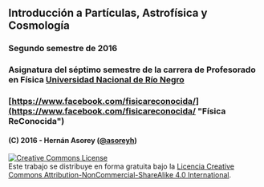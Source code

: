 <img alt="" style="border-width:0" src="https://dl.dropboxusercontent.com/content_link/oTi6xXpc2J4BbJ1sJUuReCLrmB3ToIje3CqQxsEWu2uz48qEqoUiGD2CBiDamkqu/file" />

## Introducción a Partículas, Astrofísica y Cosmología
### Segundo semestre de 2016
### Asignatura del séptimo semestre de la carrera de Profesorado en Física [Universidad Nacional de Río Negro](http://www.unrn.edu.ar/ "UNRN")
### [https://www.facebook.com/fisicareconocida/](https://www.facebook.com/fisicareconocida/ "Física ReConocida")

#### (C) 2016 - Hernán Asorey ([@asoreyh](https://twitter.com/asoreyh/))

<a rel="license" href="http://creativecommons.org/licenses/by-nc-sa/4.0/"><img alt="Creative Commons License" style="border-width:0" src="https://i.creativecommons.org/l/by-nc-sa/4.0/88x31.png" /></a><br />Este trabajo se distribuye en forma gratuita bajo la <a rel="license" href="http://creativecommons.org/licenses/by-nc-sa/4.0/">Licencia Creative Commons Attribution-NonCommercial-ShareAlike 4.0 International</a>.
